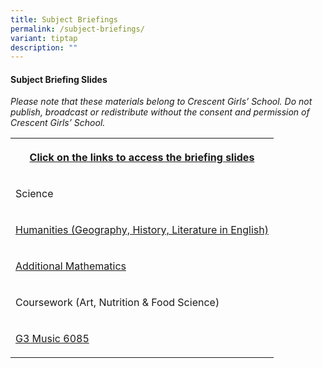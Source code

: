 ```yaml
---
title: Subject Briefings
permalink: /subject-briefings/
variant: tiptap
description: ""
---
```

<h4><strong>Subject Briefing Slides</strong></h4>
<p><em>Please note that these materials belong to Crescent Girls’ School. Do not publish, broadcast or redistribute without the consent and permission of Crescent Girls’ School.</em>
</p>
<table style="minWidth: 25px">
<colgroup>
<col>
</colgroup>
<tbody>
<tr>
<th rowspan="1" colspan="1">
<p><u>Click on the links to access the briefing slides</u>
</p>
</th>
</tr>
<tr>
<td rowspan="1" colspan="1">
<p>Science</p>
</td>
</tr>
<tr>
<td rowspan="1" colspan="1">
<p><a href="/files/2025_Subject_Briefing_Humanities.pdf" rel="noopener nofollow" target="_blank">Humanities (Geography, History, Literature in English)</a>
</p>
</td>
</tr>
<tr>
<td rowspan="1" colspan="1">
<p><a href="/files/2025_Subject_Briefing_Additional_Mathematics.pdf" rel="noopener nofollow" target="_blank">Additional Mathematics</a>
</p>
</td>
</tr>
<tr>
<td rowspan="1" colspan="1">
<p>Coursework (Art, Nutrition &amp; Food Science)</p>
</td>
</tr>
<tr>
<td rowspan="1" colspan="1">
<p><a href="/files/G3_Music_6085.pdf" rel="noopener nofollow" target="_blank">G3 Music 6085</a>
</p>
</td>
</tr>
</tbody>
</table>
<p></p>